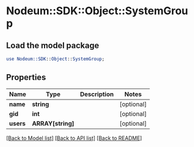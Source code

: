 # Nodeum::SDK::Object::SystemGroup

## Load the model package
```perl
use Nodeum::SDK::Object::SystemGroup;
```

## Properties
Name | Type | Description | Notes
------------ | ------------- | ------------- | -------------
**name** | **string** |  | [optional] 
**gid** | **int** |  | [optional] 
**users** | **ARRAY[string]** |  | [optional] 

[[Back to Model list]](../README.md#documentation-for-models) [[Back to API list]](../README.md#documentation-for-api-endpoints) [[Back to README]](../README.md)


